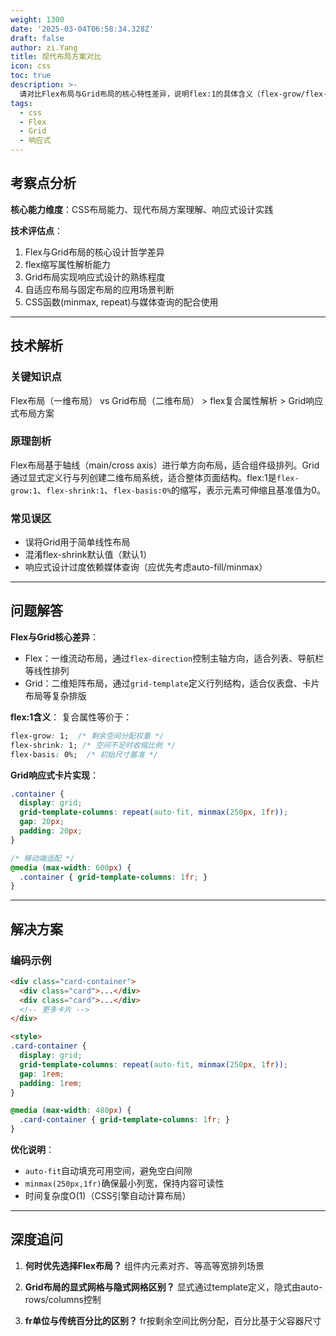 ```yaml
---
weight: 1300
date: '2025-03-04T06:58:34.328Z'
draft: false
author: zi.Yang
title: 现代布局方案对比
icon: css
toc: true
description: >-
  请对比Flex布局与Grid布局的核心特性差异，说明flex:1的具体含义（flex-grow/flex-shrink/flex-basis的复合写法），并演示如何用Grid实现响应式卡片布局。
tags:
  - css
  - Flex
  - Grid
  - 响应式
---
```


## 考察点分析

**核心能力维度**：CSS布局能力、现代布局方案理解、响应式设计实践

**技术评估点**：

1. Flex与Grid布局的核心设计哲学差异
2. flex缩写属性解析能力
3. Grid布局实现响应式设计的熟练程度
4. 自适应布局与固定布局的应用场景判断
5. CSS函数(minmax, repeat)与媒体查询的配合使用

---

## 技术解析

### 关键知识点

Flex布局（一维布局） vs Grid布局（二维布局） > flex复合属性解析 > Grid响应式布局方案

### 原理剖析

Flex布局基于轴线（main/cross axis）进行单方向布局，适合组件级排列。Grid通过显式定义行与列创建二维布局系统，适合整体页面结构。flex:1是`flex-grow:1`、`flex-shrink:1`、`flex-basis:0%`的缩写，表示元素可伸缩且基准值为0。

### 常见误区

- 误将Grid用于简单线性布局
- 混淆flex-shrink默认值（默认1）
- 响应式设计过度依赖媒体查询（应优先考虑auto-fill/minmax）

---

## 问题解答

**Flex与Grid核心差异**：

- Flex：一维流动布局，通过`flex-direction`控制主轴方向，适合列表、导航栏等线性排列
- Grid：二维矩阵布局，通过`grid-template`定义行列结构，适合仪表盘、卡片布局等复杂排版

**flex:1含义**：
复合属性等价于：

```css
flex-grow: 1;  /* 剩余空间分配权重 */
flex-shrink: 1; /* 空间不足时收缩比例 */
flex-basis: 0%;  /* 初始尺寸基准 */
```

**Grid响应式卡片实现**：

```css
.container {
  display: grid;
  grid-template-columns: repeat(auto-fit, minmax(250px, 1fr));
  gap: 20px;
  padding: 20px;
}

/* 移动端适配 */
@media (max-width: 600px) {
  .container { grid-template-columns: 1fr; }
}
```

---

## 解决方案

### 编码示例

```html
<div class="card-container">
  <div class="card">...</div>
  <div class="card">...</div>
  <!-- 更多卡片 -->
</div>

<style>
.card-container {
  display: grid;
  grid-template-columns: repeat(auto-fit, minmax(250px, 1fr));
  gap: 1rem;
  padding: 1rem;
}

@media (max-width: 480px) {
  .card-container { grid-template-columns: 1fr; }
}
```

**优化说明**：

- `auto-fit`自动填充可用空间，避免空白间隙
- `minmax(250px,1fr)`确保最小列宽，保持内容可读性
- 时间复杂度O(1)（CSS引擎自动计算布局）

---

## 深度追问

1. **何时优先选择Flex布局？**
   组件内元素对齐、等高等宽排列场景

2. **Grid布局的显式网格与隐式网格区别？**
   显式通过template定义，隐式由auto-rows/columns控制

3. **fr单位与传统百分比的区别？**
   fr按剩余空间比例分配，百分比基于父容器尺寸
